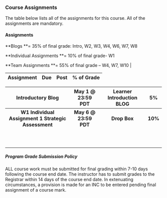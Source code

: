 ### Course Assignments

The table below lists all of the assignments for this course. All of the assignments are mandatory.

#### Assignments

**Blogs **= 35% of final grade:  Intro, W2, W3, W4, W6, W7, W8

**Individual Assignments **=   10% of final grade- W1

**Team Assignments **= 55%  of final grade – W4, W7,   W10 \|

| **Assignment** | **Due** | **Post** | **% of Grade** |
| :---: | :---: | :---: | :---: |


| **Introductory Blog** | May 1 @ 23:59  PDT | Learner Introduction BLOG | 5% |
| :---: | :---: | :---: | :---: |
| **W1 Individual Assignment 1 Strategic Assessment** | **May 6 @ 23:59  PDT** | **Drop Box** | **10%** |
|  |  |  |  |
|  |  |  |  |
|  |  |  |  |
|  |  |  |  |
|  |  |  |  |
|  |  |  |  |
|  |  |  |  |
|  |  |  |  |
|  |  |  |  |
|  |  |  |  |

##### Program Grade Submission Policy

ALL course work must be submitted for final grading within 7-10 days following the course end date. The instructor has to submit grades to the Registrar within 14 days of the course end date. In extenuating circumstances, a provision is made for an INC to be entered pending final assignment of a course mark.

